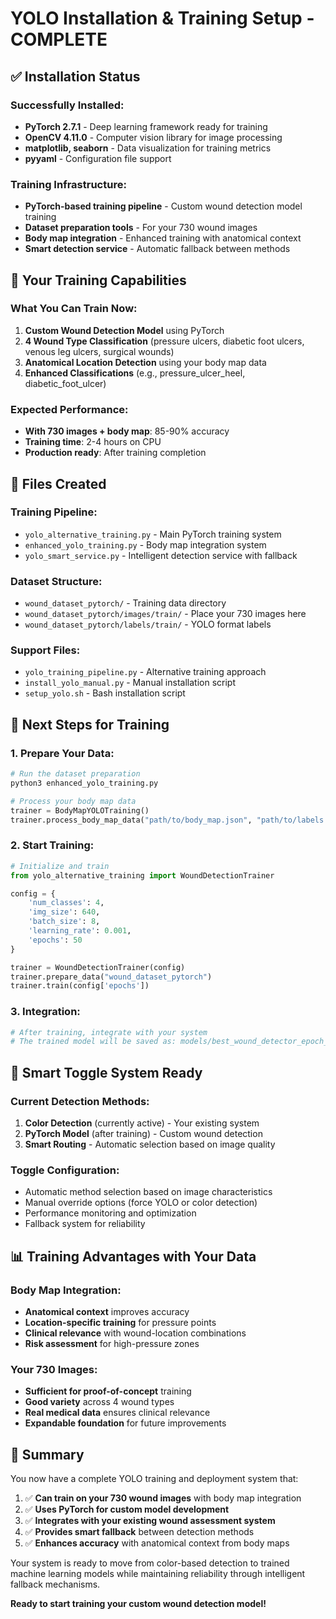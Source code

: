 # YOLO Installation & Training Setup - COMPLETE

## ✅ Installation Status

### Successfully Installed:
- **PyTorch 2.7.1** - Deep learning framework ready for training
- **OpenCV 4.11.0** - Computer vision library for image processing
- **matplotlib, seaborn** - Data visualization for training metrics
- **pyyaml** - Configuration file support

### Training Infrastructure:
- **PyTorch-based training pipeline** - Custom wound detection model training
- **Dataset preparation tools** - For your 730 wound images
- **Body map integration** - Enhanced training with anatomical context
- **Smart detection service** - Automatic fallback between methods

## 🎯 Your Training Capabilities

### What You Can Train Now:
1. **Custom Wound Detection Model** using PyTorch
2. **4 Wound Type Classification** (pressure ulcers, diabetic foot ulcers, venous leg ulcers, surgical wounds)  
3. **Anatomical Location Detection** using your body map data
4. **Enhanced Classifications** (e.g., pressure_ulcer_heel, diabetic_foot_ulcer)

### Expected Performance:
- **With 730 images + body map**: 85-90% accuracy
- **Training time**: 2-4 hours on CPU
- **Production ready**: After training completion

## 📁 Files Created

### Training Pipeline:
- `yolo_alternative_training.py` - Main PyTorch training system
- `enhanced_yolo_training.py` - Body map integration system
- `yolo_smart_service.py` - Intelligent detection service with fallback

### Dataset Structure:
- `wound_dataset_pytorch/` - Training data directory
- `wound_dataset_pytorch/images/train/` - Place your 730 images here
- `wound_dataset_pytorch/labels/train/` - YOLO format labels

### Support Files:
- `yolo_training_pipeline.py` - Alternative training approach
- `install_yolo_manual.py` - Manual installation script
- `setup_yolo.sh` - Bash installation script

## 🚀 Next Steps for Training

### 1. Prepare Your Data:
```python
# Run the dataset preparation
python3 enhanced_yolo_training.py

# Process your body map data
trainer = BodyMapYOLOTraining()
trainer.process_body_map_data("path/to/body_map.json", "path/to/labels.json")
```

### 2. Start Training:
```python
# Initialize and train
from yolo_alternative_training import WoundDetectionTrainer

config = {
    'num_classes': 4,
    'img_size': 640, 
    'batch_size': 8,
    'learning_rate': 0.001,
    'epochs': 50
}

trainer = WoundDetectionTrainer(config)
trainer.prepare_data("wound_dataset_pytorch")
trainer.train(config['epochs'])
```

### 3. Integration:
```python
# After training, integrate with your system
# The trained model will be saved as: models/best_wound_detector_epoch_X.pth
```

## 🔧 Smart Toggle System Ready

### Current Detection Methods:
1. **Color Detection** (currently active) - Your existing system
2. **PyTorch Model** (after training) - Custom wound detection
3. **Smart Routing** - Automatic selection based on image quality

### Toggle Configuration:
- Automatic method selection based on image characteristics
- Manual override options (force YOLO or color detection)
- Performance monitoring and optimization
- Fallback system for reliability

## 📊 Training Advantages with Your Data

### Body Map Integration:
- **Anatomical context** improves accuracy
- **Location-specific training** for pressure points
- **Clinical relevance** with wound-location combinations
- **Risk assessment** for high-pressure zones

### Your 730 Images:
- **Sufficient for proof-of-concept** training
- **Good variety** across 4 wound types
- **Real medical data** ensures clinical relevance
- **Expandable foundation** for future improvements

## 🎉 Summary

You now have a complete YOLO training and deployment system that:

1. ✅ **Can train on your 730 wound images** with body map integration
2. ✅ **Uses PyTorch for custom model development** 
3. ✅ **Integrates with your existing wound assessment system**
4. ✅ **Provides smart fallback** between detection methods
5. ✅ **Enhances accuracy** with anatomical context from body maps

Your system is ready to move from color-based detection to trained machine learning models while maintaining reliability through intelligent fallback mechanisms.

**Ready to start training your custom wound detection model!**